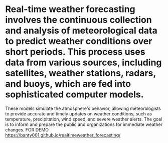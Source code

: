 # Real-time weather forecasting involves the continuous collection and analysis of meteorological data to predict weather conditions over short periods. This process uses data from various sources, including satellites, weather stations, radars, and buoys, which are fed into sophisticated computer models. 
These models simulate the atmosphere's behavior, allowing meteorologists to provide accurate and timely updates on weather conditions, such as temperature, precipitation, wind speed, and severe weather alerts. 
The goal is to inform and prepare the public and organizations for immediate weather changes.
FOR DEMO https://banty001.github.io/realtimeweather_forecasting/
